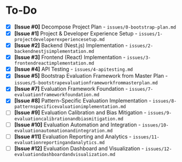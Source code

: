 # To-Do

- [x] **[Issue #0]** Decompose Project Plan - `issues/0-bootstrap-plan.md`
- [x] **[Issue #1]** Project & Developer Experience Setup - `issues/1-projectdeveloperexperiencesetup.md`
- [x] **[Issue #2]** Backend (Nest.js) Implementation - `issues/2-backendnestjsimplementation.md`
- [x] **[Issue #3]** Frontend (React) Implementation - `issues/3-frontendreactimplementation.md`
- [x] **[Issue #4]** API Testing - `issues/4-apitesting.md`
- [x] **[Issue #5]** Bootstrap Evaluation Framework from Master Plan - `issues/5-bootstrapevaluationframeworkfrommasterplan.md`
- [x] **[Issue #7]** Evaluation Framework Foundation - `issues/7-evaluationframeworkfoundation.md`
- [x] **[Issue #8]** Pattern-Specific Evaluation Implementation - `issues/8-patternspecificevaluationimplementation.md`
- [ ] **[Issue #9]** Evaluation Calibration and Bias Mitigation - `issues/9-evaluationcalibrationandbiasmitigation.md`
- [ ] **[Issue #10]** Evaluation Automation and Integration - `issues/10-evaluationautomationandintegration.md`
- [ ] **[Issue #11]** Evaluation Reporting and Analytics - `issues/11-evaluationreportingandanalytics.md`
- [ ] **[Issue #12]** Evaluation Dashboard and Visualization - `issues/12-evaluationdashboardandvisualization.md`
